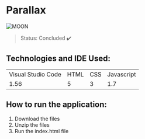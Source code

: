 # Parallax
![MOON](https://user-images.githubusercontent.com/81439723/117389685-1c34a500-aec3-11eb-9b7c-ee16ac7da0d9.PNG)

> Status: Concluded ✔️


## Technologies and IDE Used:

<table>
  <tr>
    <td> Visual Studio Code </td>
    <td> HTML </td>
    <td> CSS </td>
    <td> Javascript </td>
  </tr>
    <tr>
    <td> 1.56 </td>
    <td> 5 </td>
    <td> 3 </td>
    <td> 1.7 </td>
  </tr>
</table>


## How to run the application:

1) Download the files
2) Unzip the files
3) Run the index.html file


